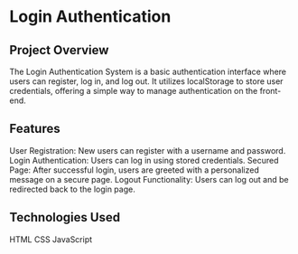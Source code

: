 # Login Authentication

## Project Overview

The Login Authentication System is a basic authentication interface where users can register, log in, and log out. It utilizes localStorage to store user credentials, offering a simple way to manage authentication on the front-end.

## Features

User Registration: New users can register with a username and password.
Login Authentication: Users can log in using stored credentials.
Secured Page: After successful login, users are greeted with a personalized message on a secure page.
Logout Functionality: Users can log out and be redirected back to the login page.

## Technologies Used

HTML
CSS
JavaScript
